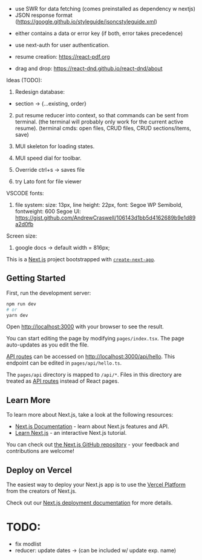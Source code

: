 * use SWR for data fetching (comes preinstalled as dependency w nextjs)
* JSON response format (https://google.github.io/styleguide/jsoncstyleguide.xml)
 - either contains a data or error key (if both, error takes precedence)

* use next-auth for user authentication.

* resume creation: https://react-pdf.org

* drag and drop: https://react-dnd.github.io/react-dnd/about


Ideas (TODO):
1) Redesign database: 
- section -> {...existing, order}
2) put resume reducer into context, so that commands can be sent from terminal.
(the terminal will probably only work for the current active resume).
(terminal cmds: open files, CRUD files, CRUD sections/items, save)

1) MUI skeleton for loading states.
2) MUI speed dial for toolbar.
3) Override ctrl+s -> saves file

4) try Lato font for file viewer

VSCODE fonts:
1) file system: size: 13px, line height: 22px, font: Segoe WP Semibold, fontweight: 600
Segoe UI: https://gist.github.com/AndrewCraswell/106143d1bb5d4162689b9e1d89a2d0fb

Screen size:
1) google docs -> default width = 816px;













This is a [Next.js](https://nextjs.org/) project bootstrapped with [`create-next-app`](https://github.com/vercel/next.js/tree/canary/packages/create-next-app).

## Getting Started

First, run the development server:

```bash
npm run dev
# or
yarn dev
```

Open [http://localhost:3000](http://localhost:3000) with your browser to see the result.

You can start editing the page by modifying `pages/index.tsx`. The page auto-updates as you edit the file.

[API routes](https://nextjs.org/docs/api-routes/introduction) can be accessed on [http://localhost:3000/api/hello](http://localhost:3000/api/hello). This endpoint can be edited in `pages/api/hello.ts`.

The `pages/api` directory is mapped to `/api/*`. Files in this directory are treated as [API routes](https://nextjs.org/docs/api-routes/introduction) instead of React pages.

## Learn More

To learn more about Next.js, take a look at the following resources:

- [Next.js Documentation](https://nextjs.org/docs) - learn about Next.js features and API.
- [Learn Next.js](https://nextjs.org/learn) - an interactive Next.js tutorial.

You can check out [the Next.js GitHub repository](https://github.com/vercel/next.js/) - your feedback and contributions are welcome!

## Deploy on Vercel

The easiest way to deploy your Next.js app is to use the [Vercel Platform](https://vercel.com/new?utm_medium=default-template&filter=next.js&utm_source=create-next-app&utm_campaign=create-next-app-readme) from the creators of Next.js.

Check out our [Next.js deployment documentation](https://nextjs.org/docs/deployment) for more details.

# TODO:
- fix modlist
- reducer: update dates -> (can be included w/ update exp. name)
